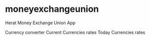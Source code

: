 # moneyexchangeunion

Herat Money Exchange Union App

Currency converter
Current Currencies rates
Today Currencies rates


